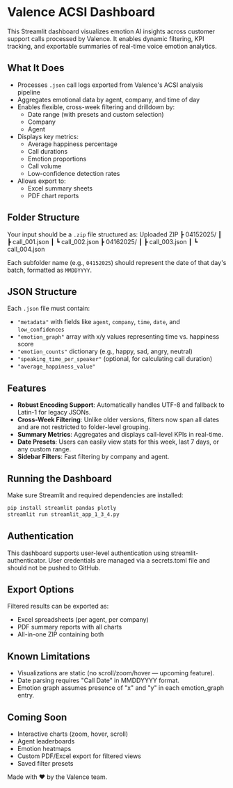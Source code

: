# Valence ACSI Dashboard

This Streamlit dashboard visualizes emotion AI insights across customer support calls processed by Valence. It enables dynamic filtering, KPI tracking, and exportable summaries of real-time voice emotion analytics.

## What It Does

- Processes `.json` call logs exported from Valence's ACSI analysis pipeline
- Aggregates emotional data by agent, company, and time of day
- Enables flexible, cross-week filtering and drilldown by:
  - Date range (with presets and custom selection)
  - Company
  - Agent
- Displays key metrics:
  - Average happiness percentage
  - Call durations
  - Emotion proportions
  - Call volume
  - Low-confidence detection rates
- Allows export to:
  - Excel summary sheets
  - PDF chart reports

## Folder Structure

Your input should be a `.zip` file structured as:
Uploaded ZIP ┣ 04152025/ ┃ ┣ call_001.json ┃ ┗ call_002.json ┣ 04162025/ ┃ ┣ call_003.json ┃ ┗ call_004.json


Each subfolder name (e.g., `04152025`) should represent the date of that day's batch, formatted as `MMDDYYYY`.

## JSON Structure

Each `.json` file must contain:
- `"metadata"` with fields like `agent`, `company`, `time`, `date`, and `low_confidences`
- `"emotion_graph"` array with x/y values representing time vs. happiness score
- `"emotion_counts"` dictionary (e.g., happy, sad, angry, neutral)
- `"speaking_time_per_speaker"` (optional, for calculating call duration)
- `"average_happiness_value"`

## Features

- **Robust Encoding Support**: Automatically handles UTF-8 and fallback to Latin-1 for legacy JSONs.
- **Cross-Week Filtering**: Unlike older versions, filters now span all dates and are not restricted to folder-level grouping.
- **Summary Metrics**: Aggregates and displays call-level KPIs in real-time.
- **Date Presets**: Users can easily view stats for this week, last 7 days, or any custom range.
- **Sidebar Filters**: Fast filtering by company and agent.

## Running the Dashboard

Make sure Streamlit and required dependencies are installed:

```markdown
pip install streamlit pandas plotly
streamlit run streamlit_app_1_3_4.py
```

## Authentication

This dashboard supports user-level authentication using streamlit-authenticator. User credentials are managed via a secrets.toml file and should not be pushed to GitHub.

## Export Options

Filtered results can be exported as:
- Excel spreadsheets (per agent, per company)
- PDF summary reports with all charts
- All-in-one ZIP containing both

## Known Limitations

- Visualizations are static (no scroll/zoom/hover — upcoming feature).
- Date parsing requires "Call Date" in MMDDYYYY format.
- Emotion graph assumes presence of "x" and "y" in each emotion_graph entry.

## Coming Soon

- Interactive charts (zoom, hover, scroll)
- Agent leaderboards
- Emotion heatmaps
- Custom PDF/Excel export for filtered views
- Saved filter presets

Made with ❤️ by the Valence team.
